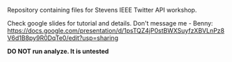 Repository containing files for Stevens IEEE Twitter API workshop.

Check google slides for tutorial and details. Don't message me - Benny: 
https://docs.google.com/presentation/d/1psTQZ4jP0stBWXSuyfzXBVLnPz8V6d1B8py9R0DqTe0/edit?usp=sharing

**DO NOT run analyze. It is untested**